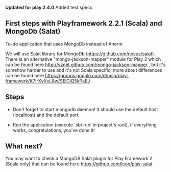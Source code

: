 **Updated for play 2.4.0**
Added test specs


First steps with Playframework 2.2.1 (Scala) and MongoDb (Salat)
--------------------------------------------------
To-do application that uses MongoDb instead of Anorm

We will use Salat library for MongoDb (https://github.com/novus/salat). There is an alternative "mongo-jackson-mapper" module for Play 2  which can be found here http://vznet.github.com/mongo-jackson-mapper , but it's somehow harder to use and it's not Scala specific, more about differences can be found here https://groups.google.com/d/msg/play-framework/K7IrXyXvL8w/SElGiQ5kPaEJ   

Steps
-----

* Don't forget to start mongodb daemon! It should use the default host (localhost) and the default port.

* Run the application (execute 'sbt run' in project's root), if everything works, congratulations, you've done it!

What next?
----------

You may want to check a MongoDB Salat plugin for Play Framework 2 (Scala only) that can be found here https://github.com/leon/play-salat 

